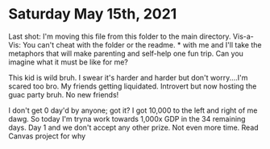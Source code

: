 # Saturday May 15th, 2021

Last shot: I'm moving this file from this folder to the main directory.
Vis-a-Vis: You can't cheat with the folder or the readme. * with me and I'll take the metaphors that will make parenting and self-help one fun trip. Can you imagine what it must be like for me?

This kid is wild bruh. I swear it's harder and harder but don't worry....I'm scared too bro. My friends getting liquidated. Introvert but now hosting the guac party bruh. No new friends!

I don't get 0 day'd by anyone; got it? I got 10,000 to the left and right of me dawg. So today I'm tryna work towards 1,000x GDP in the 34 remaining days. Day 1 and we don't accept any other prize. Not even more time. Read Canvas project for why
